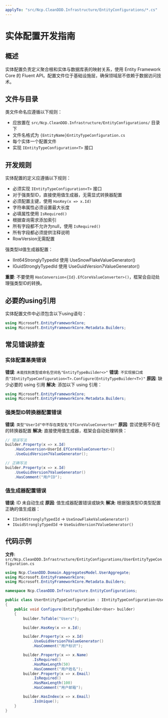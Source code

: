 ```yaml
---
applyTo: "src/Ncp.CleanDDD.Infrastructure/EntityConfigurations/*.cs"
---
```


# 实体配置开发指南

## 概述

实体配置负责定义聚合根和实体与数据库表的映射关系，使用 Entity Framework Core 的 Fluent API。配置文件位于基础设施层，确保领域层不依赖于数据访问技术。

## 文件与目录

类文件命名应遵循以下规则：
- 应放置在 `src/Ncp.CleanDDD.Infrastructure/EntityConfigurations/` 目录下
- 文件名格式为 `{EntityName}EntityTypeConfiguration.cs`
- 每个实体一个配置文件
- 实现 `IEntityTypeConfiguration<T>` 接口

## 开发规则

实体配置的定义应遵循以下规则：
- 必须实现 `IEntityTypeConfiguration<T>` 接口
- 对于强类型ID，直接使用值生成器，无需显式转换器配置
- 必须配置主键，使用 `HasKey(x => x.Id)`
- 字符串属性必须设置最大长度
- 必填属性使用 `IsRequired()`
- 根据查询需求添加索引
- 所有字段都不允许为null，使用 `IsRequired()`
- 所有字段都必须提供注释说明
- RowVersion无需配置

强类型Id值生成器配置：
- IInt64StronglyTypedId 使用 UseSnowFlakeValueGenerator()
- IGuidStronglyTypedId 使用 UseGuidVersion7ValueGenerator()

**重要**: 不要使用 `HasConversion<{Id}.EfCoreValueConverter>()`，框架会自动处理强类型ID的转换。

## 必要的using引用

实体配置文件中必须包含以下using语句：
```csharp
using Microsoft.EntityFrameworkCore;
using Microsoft.EntityFrameworkCore.Metadata.Builders;
```

## 常见错误排查

### 实体配置基类错误
**错误**: `未能找到类型或命名空间名"EntityTypeBuilder<>"`
**错误**: `不实现接口成员"IEntityTypeConfiguration<T>.Configure(EntityTypeBuilder<T>)"`
**原因**: 缺少必要的 using 引用
**解决**: 添加以下 using 引用：
```csharp
using Microsoft.EntityFrameworkCore;
using Microsoft.EntityFrameworkCore.Metadata.Builders;
```

### 强类型ID转换器配置错误
**错误**: `类型"UserId"中不存在类型名"EfCoreValueConverter"`
**原因**: 尝试使用不存在的转换器配置
**解决**: 直接使用值生成器，框架会自动处理转换：
```csharp
// 错误写法
builder.Property(x => x.Id)
    .HasConversion<UserId.EfCoreValueConverter>()
    .UseGuidVersion7ValueGenerator();

// 正确写法
builder.Property(x => x.Id)
    .UseGuidVersion7ValueGenerator()
    .HasComment("用户ID");
```

### 值生成器配置错误
**错误**: ID 未自动生成
**原因**: 值生成器配置错误或缺失
**解决**: 根据强类型ID类型配置正确的值生成器：
- `IInt64StronglyTypedId` → `UseSnowFlakeValueGenerator()`
- `IGuidStronglyTypedId` → `UseGuidVersion7ValueGenerator()`

## 代码示例

**文件**: `src/Ncp.CleanDDD.Infrastructure/EntityConfigurations/UserEntityTypeConfiguration.cs`

```csharp
using Ncp.CleanDDD.Domain.AggregatesModel.UserAggregate;
using Microsoft.EntityFrameworkCore;
using Microsoft.EntityFrameworkCore.Metadata.Builders;

namespace Ncp.CleanDDD.Infrastructure.EntityConfigurations;

public class UserEntityTypeConfiguration : IEntityTypeConfiguration<User>
{
    public void Configure(EntityTypeBuilder<User> builder)
    {
        builder.ToTable("Users");

        builder.HasKey(x => x.Id);

        builder.Property(x => x.Id)
            .UseGuidVersion7ValueGenerator()
            .HasComment("用户标识");

        builder.Property(x => x.Name)
            .IsRequired()
            .HasMaxLength(50)
            .HasComment("用户姓名");
        builder.Property(x => x.Email)
            .IsRequired()
            .HasMaxLength(100)
            .HasComment("用户邮箱");

        builder.HasIndex(x => x.Email)
            .IsUnique();
    }
}
```

